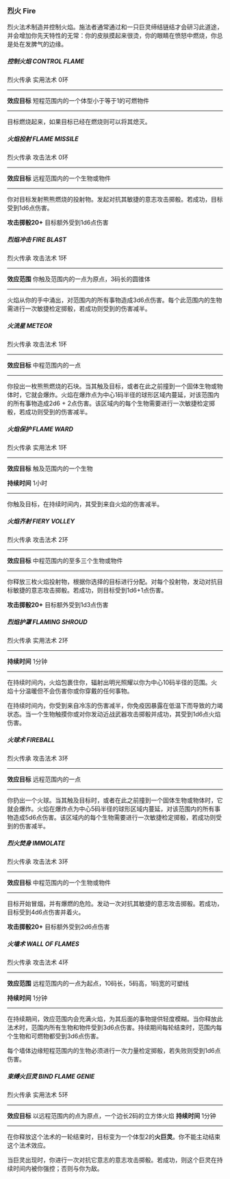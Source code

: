 ### 烈火	Fire

烈火法术制造并控制火焰。施法者通常通过和一只巨灵缔结链结才会研习此道途，并会增加你先天特性的无常：你的皮肤摸起来很烫，你的眼睛在愤怒中燃烧，你总是处在发脾气的边缘。

##### 控制火焰	**CONTROL FLAME**

烈火传承	实用法术	0环

------

**效应目标**	短程范围内的一个体型小于等于1的可燃物件

------

目标燃烧起来，如果目标已经在燃烧则可以将其熄灭。



##### 火焰投射	**FLAME MISSILE**

烈火传承	攻击法术	0环

------

**效应目标**	远程范围内的一个生物或物件

------

你对目标发射熊熊燃烧的投射物。发起对抗其敏捷的意志攻击掷骰。若成功，目标受到1d6点伤害。

**攻击掷骰20+**	目标额外受到1d6点伤害



##### 烈焰冲击	**FIRE BLAST**

烈火传承	攻击法术	1环

------

**效应范围**	你触及范围内的一点为原点，3码长的圆锥体

------

火焰从你的手中涌出，对范围内的所有事物造成3d6点伤害。每个此范围内的生物需进行一次敏捷检定掷骰，若成功则受到的伤害减半。



##### 火流星	**METEOR**

烈火传承	攻击法术	1环

------

**效应目标**	中程范围内的一点

------

你投出一枚熊熊燃烧的石块。当其触及目标，或者在此之前撞到一个固体生物或物体时，它就会爆炸。火焰在爆炸点为中心1码半径的球形区域内蔓延，对该范围内的所有事物造成2d6 + 2点伤害。该区域内的每个生物需要进行一次敏捷检定掷骰，若成功则受到的伤害减半。



##### 火焰保护	**FLAME WARD**

烈火传承	实用法术	1环

------

**效应目标**	触及范围内的一个生物

**持续时间**	1小时

------

你触及目标，在持续时间内，其受到来自火焰的伤害减半。



##### 火焰齐射	**FIERY VOLLEY**

烈火传承	攻击法术	2环

------

**效应目标**	中程范围内的至多三个生物或物件

------

你释放三枚火焰投射物，根据你选择的目标进行分配。对每个投射物，发动对抗目标敏捷的意志攻击掷骰。若成功，则目标受到1d6+1点伤害。

**攻击掷骰20+**	目标额外受到1d3点伤害



##### 烈焰护罩	**FLAMING SHROUD**

烈火传承	实用法术	2环

------

**持续时间**	1分钟

------

在持续时间内，火焰包裹住你，辐射出明光照耀以你为中心10码半径的范围。火焰十分温暖但不会伤害你或你穿戴的任何事物。

在持续时间内，你受到来自冷冻的伤害减半，你免疫因暴露在低温下而导致的力竭状态。当一个生物触摸你或对你发动近战武器攻击掷骰并成功，其受到1d6点火焰伤害。



##### 火球术	**FIREBALL**

烈火传承	攻击法术	3环

------

**效应目标**	远程范围内的一点

------

你扔出一个火球。当其触及目标时，或者在此之前撞到一个固体生物或物体时，它就会爆炸。火焰在爆炸点为中心5码半径的球形区域内蔓延，对该范围内的所有事物造成5d6点伤害。该区域内的每个生物需要进行一次敏捷检定掷骰，若成功则受到的伤害减半。



##### 烈火焚身	**IMMOLATE**

烈火传承	攻击法术	3环

------

**效应目标**	中程范围内的一个生物或物件

------

目标开始冒烟，并有爆燃的危险。发动一次对抗其敏捷的意志攻击掷骰。若成功，目标受到4d6点伤害并着火。

**攻击掷骰20+**	目标额外受到2d6点伤害



##### 火墙术	**WALL OF FLAMES**

 烈火传承	攻击法术	4环

------

**效应范围**	远程范围内的一点为起点，10码长，5码高，1码宽的可塑线

**持续时间**	1分钟

------

在持续期间，效应范围内会充满火焰，为其后面的事物提供轻度模糊。当你释放此法术时，范围内所有生物和物件受到3d6点伤害。持续期间每轮结束时，范围内每个生物和可燃物都受到3d6点伤害。

每个墙体边缘短程范围内的生物必须进行一次力量检定掷骰，若失败则受到1d6点伤害。



##### 束缚火巨灵	**BIND FLAME GENIE**

烈火传承	实用法术	5环

------

**效应目标**    以远程范围内的点为原点，一个边长2码的立方体火焰
**持续时间**    1分钟

------

在你释放这个法术的一轮结束时，目标变为一个体型2的**火巨灵**。你不能主动结束这个法术效应。

当巨灵出现时，你进行一次对抗它意志的意志攻击掷骰。若成功，则这个巨灵在持续时间内被你强控；否则与你为敌。